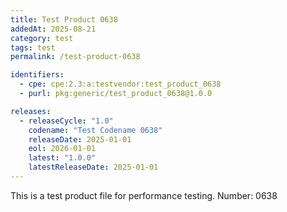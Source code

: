 ```yaml
---
title: Test Product 0638
addedAt: 2025-08-21
category: test
tags: test
permalink: /test-product-0638

identifiers:
  - cpe: cpe:2.3:a:testvendor:test_product_0638
  - purl: pkg:generic/test_product_0638@1.0.0

releases:
  - releaseCycle: "1.0"
    codename: "Test Codename 0638"
    releaseDate: 2025-01-01
    eol: 2026-01-01
    latest: "1.0.0"
    latestReleaseDate: 2025-01-01
---
```


This is a test product file for performance testing. Number: 0638
